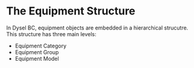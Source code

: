 # The Equipment Structure

In Dysel BC, equipment objects are embedded in a hierarchical strucutre. This structure has three main levels:
- Equipment Category
- Equipment Group
- Equipment Model